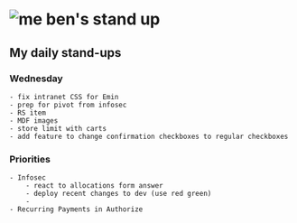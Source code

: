 # ![me](https://avatars2.githubusercontent.com/u/5232044?s=50&v=4) ben's stand up

## My daily stand-ups

### Wednesday

    - fix intranet CSS for Emin
    - prep for pivot from infosec
    - RS item
    - MDF images
    - store limit with carts
    - add feature to change confirmation checkboxes to regular checkboxes
    
### Priorities 
   
    - Infosec
        - react to allocations form answer
        - deploy recent changes to dev (use red green)
        - 
    - Recurring Payments in Authorize
